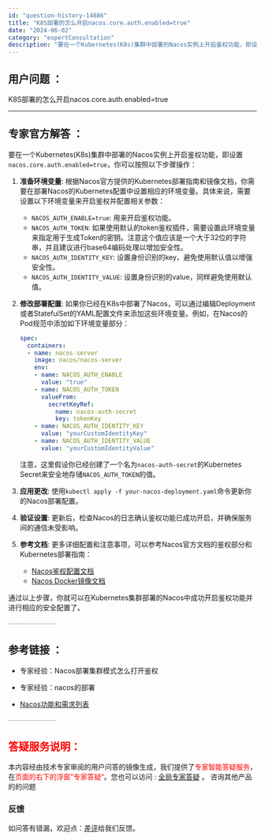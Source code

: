 ```yaml
---
id: "question-history-14886"
title: "K8S部署的怎么开启nacos.core.auth.enabled=true"
date: "2024-06-02"
category: "expertConsultation"
description: "要在一个Kubernetes(K8s)集群中部署的Nacos实例上开启鉴权功能，即设置`nacos.core.auth.enabled=true`，你可以按照以下步骤操作：1. **准备环境变量**: 根据Nacos官方提供的Kubernetes部署指南和镜像文档，你需要在部署Nacos的Kuber"
---
```


## 用户问题 ： 
 K8S部署的怎么开启nacos.core.auth.enabled=true  

---------------
## 专家官方解答 ：

要在一个Kubernetes(K8s)集群中部署的Nacos实例上开启鉴权功能，即设置`nacos.core.auth.enabled=true`，你可以按照以下步骤操作：

1. **准备环境变量**: 根据Nacos官方提供的Kubernetes部署指南和镜像文档，你需要在部署Nacos的Kubernetes配置中设置相应的环境变量。具体来说，需要设置以下环境变量来开启鉴权并配置相关参数：

   - `NACOS_AUTH_ENABLE=true`: 用来开启鉴权功能。
   - `NACOS_AUTH_TOKEN`: 如果使用默认的token鉴权插件，需要设置此环境变量来指定用于生成Token的密钥。注意这个值应该是一个大于32位的字符串，并且建议进行base64编码处理以增加安全性。
   - `NACOS_AUTH_IDENTITY_KEY`: 设置身份识别的key，避免使用默认值以增强安全性。
   - `NACOS_AUTH_IDENTITY_VALUE`: 设置身份识别的value，同样避免使用默认值。

2. **修改部署配置**: 如果你已经在K8s中部署了Nacos，可以通过编辑Deployment或者StatefulSet的YAML配置文件来添加这些环境变量。例如，在Nacos的Pod规范中添加如下环境变量部分：

   ```yaml
   spec:
     containers:
     - name: nacos-server
       image: nacos/nacos-server
       env:
       - name: NACOS_AUTH_ENABLE
         value: "true"
       - name: NACOS_AUTH_TOKEN
         valueFrom:
           secretKeyRef:
             name: nacos-auth-secret
             key: tokenKey
       - name: NACOS_AUTH_IDENTITY_KEY
         value: "yourCustomIdentityKey"
       - name: NACOS_AUTH_IDENTITY_VALUE
         value: "yourCustomIdentityValue"
   ```

   注意，这里假设你已经创建了一个名为`nacos-auth-secret`的Kubernetes Secret来安全地存储`NACOS_AUTH_TOKEN`的值。

3. **应用更改**: 使用`kubectl apply -f your-nacos-deployment.yaml`命令更新你的Nacos部署配置。

4. **验证设置**: 更新后，检查Nacos的日志确认鉴权功能已成功开启，并确保服务间的通信未受影响。

5. **参考文档**: 更多详细配置和注意事项，可以参考Nacos官方文档的鉴权部分和Kubernetes部署指南：
   - [Nacos鉴权配置文档](https://nacos.io/docs/latest/guide/user/auth/)
   - [Nacos Docker镜像文档](https://github.com/nacos-group/nacos-docker)

通过以上步骤，你就可以在Kubernetes集群部署的Nacos中成功开启鉴权功能并进行相应的安全配置了。


<font color="#949494">---------------</font> 


## 参考链接 ：

* 专家经验：Nacos部署集群模式怎么打开鉴权 
 
 * 专家经验：nacos的部署 
 
 * [Nacos功能和需求列表](https://nacos.io/docs/latest/archive/feature-list)


 <font color="#949494">---------------</font> 
 


## <font color="#FF0000">答疑服务说明：</font> 

本内容经由技术专家审阅的用户问答的镜像生成，我们提供了<font color="#FF0000">专家智能答疑服务</font>，在<font color="#FF0000">页面的右下的浮窗”专家答疑“</font>。您也可以访问 : [全局专家答疑](https://answer.opensource.alibaba.com/docs/intro) 。 咨询其他产品的的问题

### 反馈
如问答有错漏，欢迎点：[差评](https://ai.nacos.io/user/feedbackByEnhancerGradePOJOID?enhancerGradePOJOId=14909)给我们反馈。
